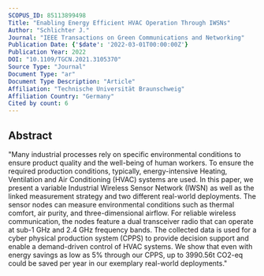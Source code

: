 ```yaml
---
SCOPUS_ID: 85113899498
Title: "Enabling Energy Efficient HVAC Operation Through IWSNs"
Author: "Schlichter J."
Journal: "IEEE Transactions on Green Communications and Networking"
Publication Date: {'$date': '2022-03-01T00:00:00Z'}
Publication Year: 2022
DOI: "10.1109/TGCN.2021.3105370"
Source Type: "Journal"
Document Type: "ar"
Document Type Description: "Article"
Affiliation: "Technische Universität Braunschweig"
Affiliation Country: "Germany"
Cited by count: 6
---
```


## Abstract
"Many industrial processes rely on specific environmental conditions to ensure product quality and the well-being of human workers. To ensure the required production conditions, typically, energy-intensive Heating, Ventilation and Air Conditioning (HVAC) systems are used. In this paper, we present a variable Industrial Wireless Sensor Network (IWSN) as well as the linked measurement strategy and two different real-world deployments. The sensor nodes can measure environmental conditions such as thermal comfort, air purity, and three-dimensional airflow. For reliable wireless communication, the nodes feature a dual transceiver radio that can operate at sub-1 GHz and 2.4 GHz frequency bands. The collected data is used for a cyber physical production system (CPPS) to provide decision support and enable a demand-driven control of HVAC systems. We show that even with energy savings as low as 5% through our CPPS, up to 3990.56t CO2-eq could be saved per year in our exemplary real-world deployments."
